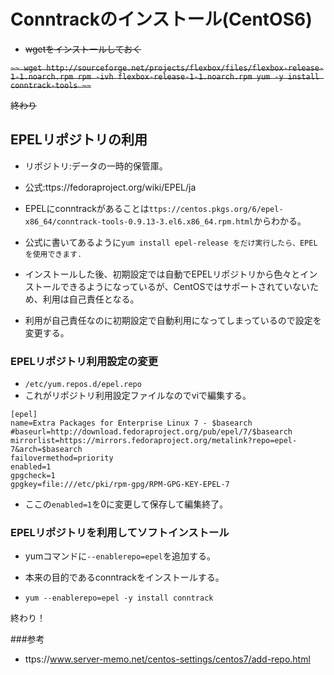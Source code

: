 # Conntrackのインストール(CentOS6)
- ~~wgetをインストールしておく~~

~~```~~
wget http://sourceforge.net/projects/flexbox/files/flexbox-release-1-1.noarch.rpm
rpm -ivh flexbox-release-1-1.noarch.rpm
yum -y install conntrack-tools
~~```~~

~~終わり~~

## EPELリポジトリの利用
 - リポジトリ:データの一時的保管庫。
 - 公式:ttps://fedoraproject.org/wiki/EPEL/ja

 - EPELにconntrackがあることは``ttps://centos.pkgs.org/6/epel-x86_64/conntrack-tools-0.9.13-3.el6.x86_64.rpm.html``からわかる。
 - 公式に書いてあるように``yum install epel-release をだけ実行したら、EPEL
  を使用できます.``

 - インストールした後、初期設定では自動でEPELリポジトリから色々とインストールできるようになっているが、CentOSではサポートされていないため、利用は自己責任となる。
 - 利用が自己責任なのに初期設定で自動利用になってしまっているので設定を変更する。

### EPELリポジトリ利用設定の変更
 - ``/etc/yum.repos.d/epel.repo``
 - これがリポジトリ利用設定ファイルなのでviで編集する。

```repo
[epel]
name=Extra Packages for Enterprise Linux 7 - $basearch
#baseurl=http://download.fedoraproject.org/pub/epel/7/$basearch
mirrorlist=https://mirrors.fedoraproject.org/metalink?repo=epel-7&arch=$basearch
failovermethod=priority
enabled=1
gpgcheck=1
gpgkey=file:///etc/pki/rpm-gpg/RPM-GPG-KEY-EPEL-7
```

 - ここの``enabled=1``を0に変更して保存して編集終了。

### EPELリポジトリを利用してソフトインストール
 - yumコマンドに``--enablerepo=epel``を追加する。

 - 本来の目的であるconntrackをインストールする。
 -  ``yum --enablerepo=epel -y install conntrack``

終わり！

###参考
 - ttps://www.server-memo.net/centos-settings/centos7/add-repo.html



